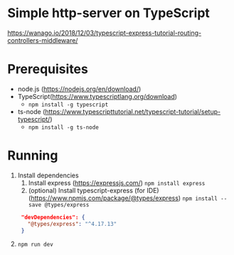 # Simple http-server on TypeScript
https://wanago.io/2018/12/03/typescript-express-tutorial-routing-controllers-middleware/

# Prerequisites
- node.js (https://nodejs.org/en/download/)
- TypeScript(https://www.typescriptlang.org/download)
  - `npm install -g typescript`
- ts-node (https://www.typescripttutorial.net/typescript-tutorial/setup-typescript/)
  - `npm install -g ts-node`

# Running
1. Install dependencies
   1. Install express (https://expressjs.com/) `npm install express`
   2. (optional) Install typescript-express (for IDE) (https://www.npmjs.com/package/@types/express) `npm install --save @types/express`
   ```json
    "devDependencies": {
      "@types/express": "^4.17.13"
    }
    ```
2. `npm run dev`